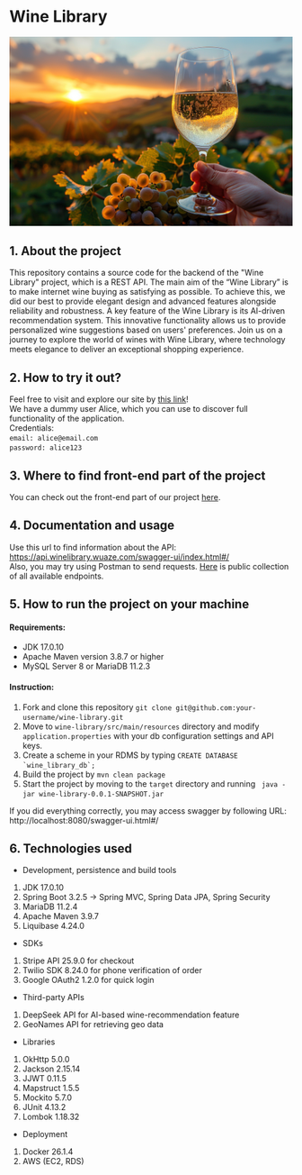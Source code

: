 # Wine Library
![](https://raw.githubusercontent.com/YaroslavRadevychVynnytskyi/content-wine-library/main/backend-readme-pics/main-pic-1.jpeg)

## 1. About the project
This repository contains a source code for the backend of the "Wine Library" project,
which is a REST API. The main aim of the “Wine Library” is to make internet wine 
buying as satisfying as possible. To achieve this, we did our best to provide elegant design and advanced features 
alongside reliability and robustness. 
A key feature of the Wine Library is its AI-driven recommendation system. This innovative 
functionality allows us to provide personalized wine suggestions based on users' 
preferences. Join us on a journey to explore the world of wines with Wine Library, 
where technology meets elegance to deliver an exceptional shopping experience.

## 2. How to try it out?
Feel free to visit and explore our site by [this link](https://bodyarespect.github.io/wine-library/)!\
We have a dummy user Alice, which you can use to discover full functionality of the application.\
Credentials:\
```email: alice@email.com```\
```password: alice123```

## 3. Where to find front-end part of the project
You can check out the front-end part of our project [here](https://github.com/BodyaRespect/wine-library).

## 4. Documentation and usage
Use this url to find information about the API:
https://api.winelibrary.wuaze.com/swagger-ui/index.html#/  
Also, you may try using Postman to send requests. [Here](https://web.postman.co/workspace/bbc70790-d1bb-4376-989e-8b0901791111) 
is public collection of all available endpoints.

## 5. How to run the project on your machine
#### Requirements:
* JDK 17.0.10
* Apache Maven version 3.8.7 or higher
* MySQL Server 8 or MariaDB 11.2.3
#### Instruction:
1. Fork and clone this repository ```git clone git@github.com:your-username/wine-library.git```
2. Move to ```wine-library/src/main/resources``` directory and modify 
   ```application.properties``` with your db configuration settings and API keys.
3. Create a scheme in your RDMS by typing ```CREATE DATABASE `wine_library_db`; ```
4. Build the project by ```mvn clean package```
5. Start the project by moving to the ```target``` directory
and running ``` java -jar wine-library-0.0.1-SNAPSHOT.jar```

If you did everything correctly, you may access swagger by following URL:
http://localhost:8080/swagger-ui.html#/

## 6. Technologies used

* Development, persistence and build tools
1. JDK 17.0.10
2. Spring Boot 3.2.5 -> Spring MVC, Spring Data JPA, Spring Security 
3. MariaDB 11.2.4
4. Apache Maven 3.9.7
5. Liquibase 4.24.0

* SDKs
1. Stripe API 25.9.0 for checkout
2. Twilio SDK 8.24.0 for phone verification of order
3. Google OAuth2 1.2.0 for quick login

* Third-party APIs
1. DeepSeek API for AI-based wine-recommendation feature
2. GeoNames API for retrieving geo data

* Libraries
1. OkHttp 5.0.0
2. Jackson 2.15.14
3. JJWT 0.11.5
4. Mapstruct 1.5.5
5. Mockito 5.7.0
6. JUnit 4.13.2
7. Lombok 1.18.32

* Deployment
1. Docker 26.1.4
2. AWS (EC2, RDS)
